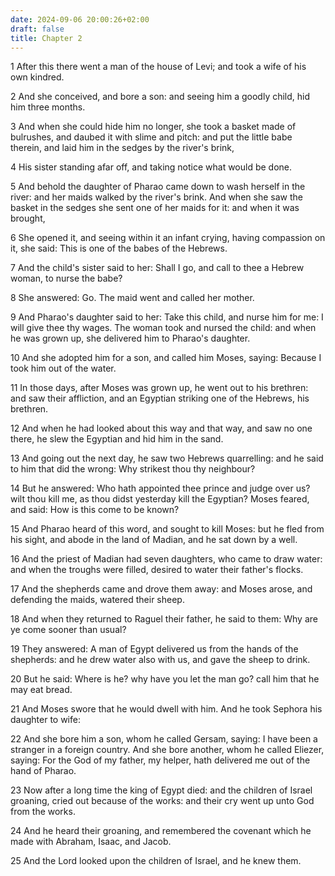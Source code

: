 ```yaml
---
date: 2024-09-06 20:00:26+02:00
draft: false
title: Chapter 2
---
```




1 After this there went a man of the house of Levi; and took a wife of his own kindred.

2 And she conceived, and bore a son: and seeing him a goodly child, hid him three months.

3 And when she could hide him no longer, she took a basket made of bulrushes, and daubed it with slime and pitch: and put the little babe therein, and laid him in the sedges by the river's brink,

4 His sister standing afar off, and taking notice what would be done.

5 And behold the daughter of Pharao came down to wash herself in the river: and her maids walked by the river's brink. And when she saw the basket in the sedges she sent one of her maids for it: and when it was brought,

6 She opened it, and seeing within it an infant crying, having compassion on it, she said: This is one of the babes of the Hebrews.

7 And the child's sister said to her: Shall I go, and call to thee a Hebrew woman, to nurse the babe?

8 She answered: Go. The maid went and called her mother.

9 And Pharao's daughter said to her: Take this child, and nurse him for me: I will give thee thy wages. The woman took and nursed the child: and when he was grown up, she delivered him to Pharao's daughter.

10 And she adopted him for a son, and called him Moses, saying: Because I took him out of the water.

11 In those days, after Moses was grown up, he went out to his brethren: and saw their affliction, and an Egyptian striking one of the Hebrews, his brethren.

12 And when he had looked about this way and that way, and saw no one there, he slew the Egyptian and hid him in the sand.

13 And going out the next day, he saw two Hebrews quarrelling: and he said to him that did the wrong: Why strikest thou thy neighbour?

14 But he answered: Who hath appointed thee prince and judge over us? wilt thou kill me, as thou didst yesterday kill the Egyptian? Moses feared, and said: How is this come to be known?

15 And Pharao heard of this word, and sought to kill Moses: but he fled from his sight, and abode in the land of Madian, and he sat down by a well.

16 And the priest of Madian had seven daughters, who came to draw water: and when the troughs were filled, desired to water their father's flocks.

17 And the shepherds came and drove them away: and Moses arose, and defending the maids, watered their sheep.

18 And when they returned to Raguel their father, he said to them: Why are ye come sooner than usual?

19 They answered: A man of Egypt delivered us from the hands of the shepherds: and he drew water also with us, and gave the sheep to drink.

20 But he said: Where is he? why have you let the man go? call him that he may eat bread.

21 And Moses swore that he would dwell with him. And he took Sephora his daughter to wife:

22 And she bore him a son, whom he called Gersam, saying: I have been a stranger in a foreign country. And she bore another, whom he called Eliezer, saying: For the God of my father, my helper, hath delivered me out of the hand of Pharao.

23 Now after a long time the king of Egypt died: and the children of Israel groaning, cried out because of the works: and their cry went up unto God from the works.

24 And he heard their groaning, and remembered the covenant which he made with Abraham, Isaac, and Jacob.

25 And the Lord looked upon the children of Israel, and he knew them.

